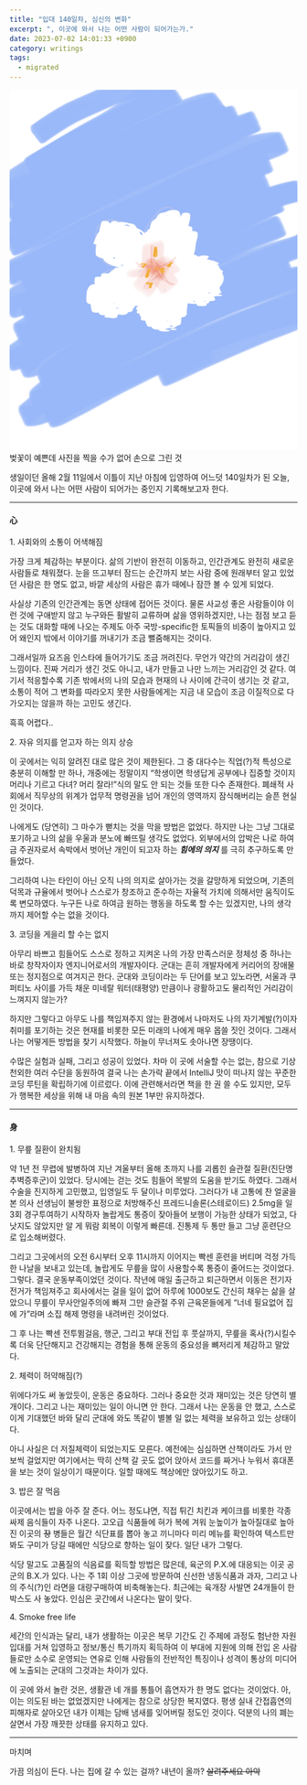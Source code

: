 ```yaml
---
title: "입대 140일차, 심신의 변화"
excerpt: ", 이곳에 와서 나는 어떤 사람이 되어가는가."
date: 2023-07-02 14:01:33 +0900
category: writings
tags:
  - migrated
---
```


![](/assets/images/fCl3QGA.jpg) 벚꽃이 예쁜데 사진을 찍을 수가 없어 손으로 그린 것

생일이던 올해 2월 11일에서 이틀이 지난 아침에 입영하여 어느덧 140일차가 된 오늘, 이곳에 와서 나는 어떤 사람이 되어가는 중인지 기록해보고자 한다.

* * *

#### **心**

  
1\. 사회와의 소통이 어색해짐

  
가장 크게 체감하는 부분이다. 삶의 기반이 완전히 이동하고, 인간관계도 완전히 새로운 사람들로 채워졌다. 눈을 뜨고부터 잠드는 순간까지 보는 사람 중에 원래부터 알고 있었던 사람은 한 명도 없고, 바깥 세상의 사람은 휴가 때에나 잠깐 볼 수 있게 되었다.  
  
사실상 기존의 인간관계는 동면 상태에 접어든 것이다. 물론 사교성 좋은 사람들이야 이런 것에 구애받지 않고 누구와든 활발히 교류하며 삶을 영위하겠지만, 나는 점점 보고 듣는 것도 대화할 때에 나오는 주제도 아주 국방-specific한 토픽들의 비중이 높아지고 있어 왜인지 밖에서 이야기를 꺼내기가 조금 뻘줌해지는 것이다.  
  
그래서일까 요즈음 인스타에 들어가기도 조금 꺼려진다. 무언가 약간의 거리감이 생긴 느낌이다. 진짜 거리가 생긴 것도 아니고, 내가 만들고 나만 느끼는 거리감인 것 같다. 여기서 적응할수록 기존 밖에서의 나의 모습과 현재의 나 사이에 간극이 생기는 것 같고, 소통이 적어 그 변화를 따라오지 못한 사람들에게는 지금 내 모습이 조금 이질적으로 다가오지는 않을까 하는 고민도 생긴다.  
  
흑흑 어렵다..  
  

2\. 자유 의지를 얻고자 하는 의지 상승

  
이 곳에서는 익히 알려진 대로 많은 것이 제한된다. 그 중 대다수는 직업(?)적 특성으로 충분히 이해할 만 하나, 개중에는 정말이지 “학생이면 학생답게 공부에나 집중할 것이지 머리나 기르고 다녀? 머리 잘라!”식의 말도 안 되는 것들 또한 다수 존재한다. 폐쇄적 사회에서 직무상의 위계가 업무적 명령권을 넘어 개인의 영역까지 잠식해버리는 슬픈 현실인 것이다.  
  
나에게도 (당연히) 그 마수가 뻗치는 것을 막을 방법은 없었다. 하지만 나는 그냥 그대로 포기하고 나의 삶을 우울과 분노에 빠뜨릴 생각도 없었다. 외부에서의 압박은 나로 하여금 주권자로서 속박에서 벗어난 개인이 되고자 하는 _**힘에의 의지**_ 를 극히 추구하도록 만들었다.   
  
그리하여 나는 타인이 아닌 오직 나의 의지로 살아가는 것을 갈망하게 되었으며, 기존의 덕목과 규율에서 벗어나 스스로가 창조하고 준수하는 자율적 가치에 의해서만 움직이도록 변모하였다. 누구든 나로 하여금 원하는 행동을 하도록 할 수는 있겠지만, 나의 생각까지 제어할 수는 없을 것이다.  
  

3\. 코딩을 게을리 할 수는 없지

  
아무리 바쁘고 힘들어도 스스로 정하고 지켜온 나의 가장 만족스러운 정체성 중 하나는 바로 창작자이자 엔지니어로서의 개발자이다. 군대는 흔히 개발자에게 커리어의 장애물 또는 정지점으로 여겨지곤 한다. 군대와 코딩이라는 두 단어를 보고 있노라면, 서울과 쿠퍼티노 사이를 가득 채운 미네랄 워터(태평양) 만큼이나 광활하고도 물리적인 거리감이 느껴지지 않는가?  
  
하지만 그렇다고 아무도 나를 책임져주지 않는 환경에서 나마저도 나의 자기계발(?)이자 취미를 포기하는 것은 현재를 비롯한 모든 미래의 나에게 매우 몹쓸 짓인 것이다. 그래서 나는 어떻게든 방법을 찾기 시작했다. 하늘이 무너져도 솟아나면 장땡이다.  
  
수많은 실험과 실패, 그리고 성공이 있었다. 차마 이 곳에 서술할 수는 없는, 참으로 기상천외한 여러 수단을 동원하여 결국 나는 손가락 끝에서 IntelliJ 맛이 떠나지 않는 꾸준한 코딩 루틴을 확립하기에 이르렀다. 이에 관련해서라면 책을 한 권 쓸 수도 있지만, 모두가 행복한 세상을 위해 내 마음 속의 원본 1부만 유지하겠다.

* * *

#### 身

  
1\. 무릎 질환이 완치됨  
  

약 1년 전 무렵에 발병하여 지난 겨울부터 올해 초까지 나를 괴롭힌 슬관절 질환(진단명 추벽증후군)이 있었다. 당시에는 걷는 것도 힘들어 목발의 도움을 받기도 하였다. 그래서 수술을 진지하게 고민했고, 입영일도 두 달이나 미루었다. 그러다가 내 고통에 찬 얼굴을 본 의사 선생님이 불쌍한 표정으로 처방해주신 프레드니솔론(스테로이드) 2.5mg을 일 3회 경구투여하기 시작하자 놀랍게도 통증이 잦아들어 보행이 가능한 상태가 되었고, 다 낫지도 않았지만 알 게 뭐람 회복이 이렇게 빠른데. 진통제 두 통만 들고 그냥 훈련단으로 입소해버렸다.  
  
그리고 그곳에서의 오전 6시부터 오후 11시까지 이어지는 빡센 훈련을 버티며 걱정 가득한 나날을 보내고 있는데, 놀랍게도 무릎을 많이 사용할수록 통증이 줄어드는 것이었다. 그렇다. 결국 운동부족이었던 것이다. 작년에 매일 출근하고 퇴근하면서 이동은 전기자전거가 책임져주고 회사에서는 걸을 일이 없어 하루에 1000보도 간신히 채우는 삶을 살았으니 무릎이 무사안일주의에 빠져 그만 슬관절 주위 근육몬들에게 “너네 필요없어 집에 가”라며 소집 해제 명령을 내려버린 것이었다.  
  
그 후 나는 빡센 전투뜀걸음, 행군, 그리고 부대 전입 후 풋살까지, 무릎을 혹사(?)시킬수록 더욱 단단해지고 건강해지는 경험을 통해 운동의 중요성을 뼈저리게 체감하고 말았다.

  
2\. 체력이 허약해짐(?)  
  

위에다가도 써 놓았듯이, 운동은 중요하다. 그러나 중요한 것과 재미있는 것은 당연히 별개이다. 그리고 나는 재미있는 일이 아니면 안 한다. 그래서 나는 운동을 안 했고, 스스로이게 기대했던 바와 달리 군대에 와도 똑같이 별볼 일 없는 체력을 보유하고 있는 상태이다.  
  
아니 사실은 더 저질체력이 되었는지도 모른다. 예전에는 심심하면 산책이라도 가서 만보씩 걸었지만 여기에서는 딱히 산책 갈 곳도 없어 앉아서 코드를 짜거나 누워서 휴대폰을 보는 것이 일상이기 때문이다. 일할 때에도 책상에만 앉아있기도 하고.  
  

3\. 밥은 잘 먹음

  
이곳에서는 밥을 아주 잘 준다. 어느 정도냐면, 직접 튀긴 치킨과 케이크를 비롯한 각종 싸제 음식들이 자주 나온다. 고오급 식품들에 혀가 복에 겨워 눈높이가 높아질대로 높아진 이곳의 ~~장~~ 병들은 월간 식단표를 뽑아 놓고 끼니마다 미리 메뉴를 확인하여 텍스트만 봐도 구미가 당길 때에만 식당으로 향하는 일이 잦다. 일단 내가 그렇다.  
  
식당 말고도 고품질의 식음료를 획득할 방법은 많은데, 육군의 P.X.에 대응되는 이곳 공군의 B.X.가 있다. 나는 주 1회 이상 그곳에 방문하여 신선한 냉동식품과 과자, 그리고 나의 주식(?)인 라면을 대량구매하여 비축해놓는다. 최근에는 육개장 사발면 24개들이 한 박스도 사 놓았다. 인심은 곳간에서 나온다는 말이 맞다.  
  
4\. Smoke free life  
  
세간의 인식과는 달리, 내가 생활하는 이곳은 복무 기간도 긴 주제에 과정도 험난한 자원입대를 거쳐 입영하고 정보/통신 특기까지 획득하여 이 부대에 지원에 의해 전입 온 사람들로만 소수로 운영되는 연유로 인해 사람들의 전반적인 특징이나 성격이 통상의 미디어에 노출되는 군대의 그것과는 차이가 있다.  
  
이 곳에 와서 놀란 것은, 생활관 네 개를 통틀어 흡연자가 한 명도 없다는 것이었다. 아, 이는 의도된 바는 없었겠지만 나에게는 참으로 상당한 복지였다. 평생 실내 간접흡연의 피해자로 살아오던 내가 이제는 담배 냄새를 잊어버릴 정도인 것이다. 덕분의 나의 폐는 살면서 가장 깨끗한 상태를 유지하고 있다.

* * *

마치며

  
가끔 의심이 든다. 나는 집에 갈 수 있는 걸까? 내년이 올까? ~~살려주세요 아악~~